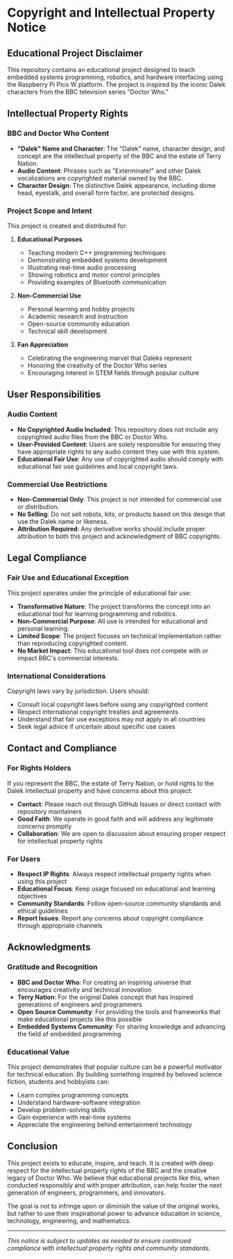 # Copyright and Intellectual Property Notice

## Educational Project Disclaimer

This repository contains an educational project designed to teach embedded systems programming, robotics, and hardware interfacing using the Raspberry Pi Pico W platform. The project is inspired by the iconic Dalek characters from the BBC television series "Doctor Who."

## Intellectual Property Rights

### BBC and Doctor Who Content

- **"Dalek" Name and Character**: The "Dalek" name, character design, and concept are the intellectual property of the BBC and the estate of Terry Nation.
- **Audio Content**: Phrases such as "Exterminate!" and other Dalek vocalizations are copyrighted material owned by the BBC.
- **Character Design**: The distinctive Dalek appearance, including dome head, eyestalk, and overall form factor, are protected designs.

### Project Scope and Intent

This project is created and distributed for:

1. **Educational Purposes**
   - Teaching modern C++ programming techniques
   - Demonstrating embedded systems development
   - Illustrating real-time audio processing
   - Showing robotics and motor control principles
   - Providing examples of Bluetooth communication

2. **Non-Commercial Use**
   - Personal learning and hobby projects
   - Academic research and instruction
   - Open-source community education
   - Technical skill development

3. **Fan Appreciation**
   - Celebrating the engineering marvel that Daleks represent
   - Honoring the creativity of the Doctor Who series
   - Encouraging interest in STEM fields through popular culture

## User Responsibilities

### Audio Content

- **No Copyrighted Audio Included**: This repository does not include any copyrighted audio files from the BBC or Doctor Who.
- **User-Provided Content**: Users are solely responsible for ensuring they have appropriate rights to any audio content they use with this system.
- **Educational Fair Use**: Any use of copyrighted audio should comply with educational fair use guidelines and local copyright laws.

### Commercial Use Restrictions

- **Non-Commercial Only**: This project is not intended for commercial use or distribution.
- **No Selling**: Do not sell robots, kits, or products based on this design that use the Dalek name or likeness.
- **Attribution Required**: Any derivative works should include proper attribution to both this project and acknowledgment of BBC copyrights.

## Legal Compliance

### Fair Use and Educational Exception

This project operates under the principle of educational fair use:

- **Transformative Nature**: The project transforms the concept into an educational tool for learning programming and robotics.
- **Non-Commercial Purpose**: All use is intended for educational and personal learning.
- **Limited Scope**: The project focuses on technical implementation rather than reproducing copyrighted content.
- **No Market Impact**: This educational tool does not compete with or impact BBC's commercial interests.

### International Considerations

Copyright laws vary by jurisdiction. Users should:

- Consult local copyright laws before using any copyrighted content
- Respect international copyright treaties and agreements
- Understand that fair use exceptions may not apply in all countries
- Seek legal advice if uncertain about specific use cases

## Contact and Compliance

### For Rights Holders

If you represent the BBC, the estate of Terry Nation, or hold rights to the Dalek intellectual property and have concerns about this project:

- **Contact**: Please reach out through GitHub Issues or direct contact with repository maintainers
- **Good Faith**: We operate in good faith and will address any legitimate concerns promptly
- **Collaboration**: We are open to discussion about ensuring proper respect for intellectual property rights

### For Users

- **Respect IP Rights**: Always respect intellectual property rights when using this project
- **Educational Focus**: Keep usage focused on educational and learning objectives
- **Community Standards**: Follow open-source community standards and ethical guidelines
- **Report Issues**: Report any concerns about copyright compliance through appropriate channels

## Acknowledgments

### Gratitude and Recognition

- **BBC and Doctor Who**: For creating an inspiring universe that encourages creativity and technical innovation
- **Terry Nation**: For the original Dalek concept that has inspired generations of engineers and programmers
- **Open Source Community**: For providing the tools and frameworks that make educational projects like this possible
- **Embedded Systems Community**: For sharing knowledge and advancing the field of embedded programming

### Educational Value

This project demonstrates that popular culture can be a powerful motivator for technical education. By building something inspired by beloved science fiction, students and hobbyists can:

- Learn complex programming concepts
- Understand hardware-software integration
- Develop problem-solving skills
- Gain experience with real-time systems
- Appreciate the engineering behind entertainment technology

## Conclusion

This project exists to educate, inspire, and teach. It is created with deep respect for the intellectual property rights of the BBC and the creative legacy of Doctor Who. We believe that educational projects like this, when conducted responsibly and with proper attribution, can help foster the next generation of engineers, programmers, and innovators.

The goal is not to infringe upon or diminish the value of the original works, but rather to use their inspirational power to advance education in science, technology, engineering, and mathematics.

---

*This notice is subject to updates as needed to ensure continued compliance with intellectual property rights and community standards.*

